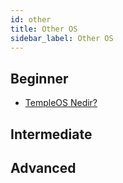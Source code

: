 ```yaml
---
id: other
title: Other OS
sidebar_label: Other OS
---
```


## Beginner
* [TempleOS Nedir?](https://suleymanfatih.medium.com/temple-os-nedi%CC%87r-77d493faff5f "TempleOS Nedir?")
## Intermediate

## Advanced
